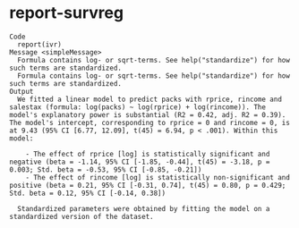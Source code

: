 # report-survreg

    Code
      report(ivr)
    Message <simpleMessage>
      Formula contains log- or sqrt-terms. See help("standardize") for how such terms are standardized.
      Formula contains log- or sqrt-terms. See help("standardize") for how such terms are standardized.
    Output
      We fitted a linear model to predict packs with rprice, rincome and salestax (formula: log(packs) ~ log(rprice) + log(rincome)). The model's explanatory power is substantial (R2 = 0.42, adj. R2 = 0.39). The model's intercept, corresponding to rprice = 0 and rincome = 0, is at 9.43 (95% CI [6.77, 12.09], t(45) = 6.94, p < .001). Within this model:
      
        - The effect of rprice [log] is statistically significant and negative (beta = -1.14, 95% CI [-1.85, -0.44], t(45) = -3.18, p = 0.003; Std. beta = -0.53, 95% CI [-0.85, -0.21])
        - The effect of rincome [log] is statistically non-significant and positive (beta = 0.21, 95% CI [-0.31, 0.74], t(45) = 0.80, p = 0.429; Std. beta = 0.12, 95% CI [-0.14, 0.38])
      
      Standardized parameters were obtained by fitting the model on a standardized version of the dataset.

